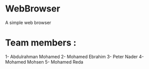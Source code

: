# WebBrowser
A simple web browser
# Team members :
1- Abdulrahman Mohamed
2- Mohamed Ebrahim
3- Peter Nader
4- Mohamed Mohsen
5- Mohamed Reda
